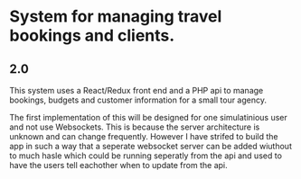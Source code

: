 # System for managing travel bookings and clients.

## 2.0

This system uses a React/Redux front end and a PHP api to manage bookings, budgets and customer information for a small tour agency.

The first implementation of this will be designed for one simulatinious user and not use Websockets. This is because the server architecture is unknown and can change frequently. However I have strifed to build the app in such a way that a seperate websocket server can be added wiuthout to much hasle which could be running seperatly from the api and used to have the users tell eachother when to update from the api.
